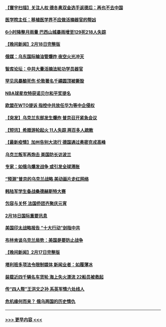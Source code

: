 #### [【寰宇扫描】关注人权 德冬奥双金选手返德后：再也不去中国](../pages/prog202/a103351489.md?t=02191201) 
#### [医学院主任：移植医学界不应做活摘器官的帮凶](../pages/prog202/a103351828.md?t=02191201) 
#### [6小时降整月雨量 巴西山城暴雨增至129死218人失踪](../pages/prog202/a103351811.md?t=02191201) 
#### [【晚间新闻】2月18日完整版](../pages/prog202/a103351752.md?t=02191201) 
#### [俄媒：乌东国际输油管爆炸 夜空火光冲天](../pages/prog202/a103351754.md?t=02191201) 
#### [智库论坛：中共大量活摘法轮功学员器官](../pages/prog202/a103351624.md?t=02191201) 
#### [罕见风暴酿死伤 伦敦著名千禧圆顶被撕毁](../pages/prog202/a103351523.md?t=02191201) 
#### [NBA球星坎特获诺贝尔和平奖提名](../pages/prog202/a103351515.md?t=02191201) 
#### [欧盟在WTO提诉 指控中共放任华为等中企侵权](../pages/prog202/a103351384.md?t=02191201) 
#### [【突发】乌克兰东部发生爆炸 普京召开紧急会议](../pages/prog202/a103351372.md?t=02191201) 
#### [【短讯】希腊游轮起火 11人失踪 两百多人疏散](../pages/prog202/a103351352.md?t=02191201) 
#### [【最新疫情】加州告别大流行 德国通过奥密克戎高峰](../pages/prog202/a103351348.md?t=02191201) 
#### [乌克兰叛军再炮击 美国防长访波兰](../pages/prog202/a103351323.md?t=02191201) 
#### [专家：如俄乌爆发战争 或引发全球滞胀](../pages/prog202/a103351180.md?t=02191201) 
#### [“预测”普京的乌克兰战略 美动画片走红网络](../pages/prog202/a103351173.md?t=02191201) 
#### [韩陆军学生备战桑德赫斯特大赛](../pages/prog202/a103351257.md?t=02191201) 
#### [包容与关怀 法国侨团齐聚庆元宵](../pages/prog202/a103351114.md?t=02191201) 
#### [2月18日国际重要讯息](../pages/prog202/a103351084.md?t=02191201) 
#### [美国印太战略报告 “十大行动”剑指中共](../pages/prog202/a103351067.md?t=02191201) 
#### [布林肯谈乌克兰局势：美国是要防止战争](../pages/prog202/a103350968.md?t=02191201) 
#### [【晚间新闻】2月17日完整版](../pages/prog202/a103350845.md?t=02191201) 
#### [塔利班多项法令限制媒体 新闻业者：如履薄冰](../pages/prog202/a103350765.md?t=02191201) 
#### [装载近四千辆名车货轮 海上失火漂流 22船员被救起](../pages/prog202/a103350801.md?t=02191201) 
#### [传“四人帮”王洪文之孙 系英军情六处线人](../pages/prog202/a103350707.md?t=02191201) 
#### [危机缘何而来？ 俄乌两国的历史情仇](../pages/prog202/a103350715.md?t=02191201) 

----
#### [ >>> 更早内容 <<< ](../indexes/prog202-earlier.md)
